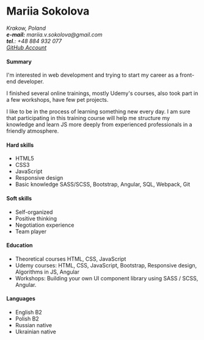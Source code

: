 # Mariia Sokolova
_Krakow, Poland_  
_**e-mail:** mariia.v.sokolova@gmail.com_  
_**tel**.: +48 884 932 077_   
_[GitHub Account](https://github.com/MariaSokolova)_

#### Summary

I'm interested in web development and trying to start my career as a front-end developer.
  
I finished several online trainings, mostly Udemy's courses, also took part in a few workshops, have few pet projects.

I like to be in the process of learning something new every day.
I am sure that participating in this training course will help me structure my knowledge and learn JS more deeply from experienced professionals in a friendly atmosphere. 

#### Hard skills
- HTML5
- CSS3
- JavaScript
- Responsive design
- Basic knowledge SASS/SCSS, Bootstrap, Angular, SQL, Webpack, Git
  
#### Soft skills
- Self-organized
- Positive thinking
- Negotiation experience
- Team player

#### Education
- Theoretical courses HTML, CSS, JavaScript
- Udemy courses: HTML, CSS, JavaScript, Bootstrap, Responsive design, Algorithms in JS, Angular
- Workshops: Building your own UI component library using SASS / SCSS, Angular.
  
#### Languages
- English B2
- Polish B2
- Russian native
- Ukrainian native
